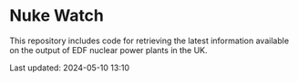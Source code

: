 # Nuke Watch

This repository includes code for retrieving the latest information available on the output of EDF nuclear power plants in the UK.

Last updated: 2024-05-10 13:10